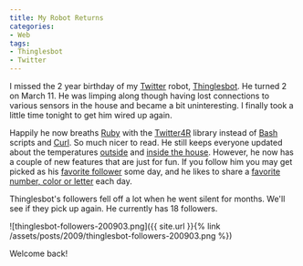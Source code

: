 ```yaml
---
title: My Robot Returns
categories:
- Web
tags:
- Thinglesbot
- Twitter
---
```


I missed the 2 year birthday of my [Twitter](http://twitter.com/) robot, [Thinglesbot](http://twitter.com/thinglesbot). He turned 2 on March 11. He was limping along though having lost connections to various sensors in the house and became a bit uninteresting. I finally took a little time tonight to get him wired up again.

Happily he now breaths [Ruby](http://www.ruby-lang.org/en/) with the [Twitter4R](http://twitter4r.rubyforge.org/) library instead of [Bash](http://www.gnu.org/software/bash/) scripts and [Curl](http://curl.haxx.se/). So much nicer to read. He still keeps everyone updated about the temperatures [outside](http://twitter.com/thinglesbot/status/1385822758) and [inside the house](http://twitter.com/thinglesbot/status/1385469229). However, he now has a couple of new features that are just for fun. If you follow him you may get picked as his [favorite follower](http://twitter.com/thinglesbot/status/1385599425) some day, and he likes to share a [favorite number, color or letter](http://twitter.com/thinglesbot/status/1375634183) each day.

Thinglesbot's followers fell off a lot when he went silent for months. We'll see if they pick up again. He currently has 18 followers.

![thinglesbot-followers-200903.png]({{ site.url }}{% link /assets/posts/2009/thinglesbot-followers-200903.png %})

Welcome back!
